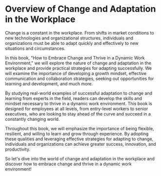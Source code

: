 Overview of Change and Adaptation in the Workplace
================================================================

Change is a constant in the workplace. From shifts in market conditions to new technologies and organizational structures, individuals and organizations must be able to adapt quickly and effectively to new situations and circumstances.

In this book, "How to Embrace Change and Thrive in a Dynamic Work Environment," we will explore the nature of change and adaptation in the workplace and provide practical strategies for adapting successfully. We will examine the importance of developing a growth mindset, effective communication and collaboration strategies, seeking out opportunities for learning and development, and much more.

By studying real-world examples of successful adaptation to change and learning from experts in the field, readers can develop the skills and mindset necessary to thrive in a dynamic work environment. This book is designed for employees at all levels, from entry-level workers to senior executives, who are looking to stay ahead of the curve and succeed in a constantly changing world.

Throughout this book, we will emphasize the importance of being flexible, resilient, and willing to learn and grow through experience. By adopting these qualities and leveraging effective strategies for adapting to change, individuals and organizations can achieve greater success, innovation, and productivity.

So let's dive into the world of change and adaptation in the workplace and discover how to embrace change and thrive in a dynamic work environment!


